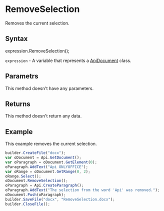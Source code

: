 # RemoveSelection

Removes the current selection.

## Syntax

expression.RemoveSelection();

`expression` - A variable that represents a [ApiDocument](../ApiDocument.md) class.

## Parametrs

This method doesn't have any parameters.

## Returns

This method doesn't return any data.

## Example

This example removes the current selection.

```javascript
builder.CreateFile("docx");
var oDocument = Api.GetDocument();
var oParagraph = oDocument.GetElement(0);
oParagraph.AddText("Api ONLYOFFICE");
var oRange = oDocument.GetRange(0, 2);
oRange.Select();
oDocument.RemoveSelection();
oParagraph = Api.CreateParagraph();
oParagraph.AddText("The selection from the word 'Api' was removed.");
oDocument.Push(oParagraph);
builder.SaveFile("docx", "RemoveSelection.docx");
builder.CloseFile();
```